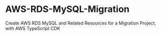 # AWS-RDS-MySQL-Migration
Create AWS RDS MySQL and Related Resources for a Migration Project, with AWS TypeScript CDK

